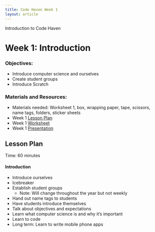 ```yaml
---
title: Code Haven Week 1
layout: article
---
```


Introduction to Code Haven

<!--more-->

# Week 1: Introduction

### Objectives: 
- Introduce computer science and ourselves
- Create student groups
- Introduce Scratch

### Materials and Resources: 
- Materials needed: Worksheet 1, box, wrapping paper, tape, scissors, name tags, folders, sticker sheets
- Week 1 [Lesson Plan](https://drive.google.com/open?id=10dzuF52k5ceHPmHzmMG2YBKTk4wA3RqxGW6Su1AM-q8)
- Week 1 [Worksheet](https://drive.google.com/open?id=1p4BvVFWij5q1kqrJEmtonAcdoEwmUaXabjkaH8RNH-I)
- Week 1 [Presentation](https://drive.google.com/open?id=14J_n43yNtxCOylPKlyuwmlBjFTYqn646ysUIkxApMyo)

## Lesson Plan

Time: 60 minutes

#### Introduction
- Introduce ourselves
- Icebreaker
- Establish student groups
    - Note: Will change throughout the year but not weekly
- Hand out name tags to students
- Have students introduce themselves
- Talk about objectives and expectations
- Learn what computer science is and why it’s important 
- Learn to code
- Long term: Learn to write mobile phone apps


